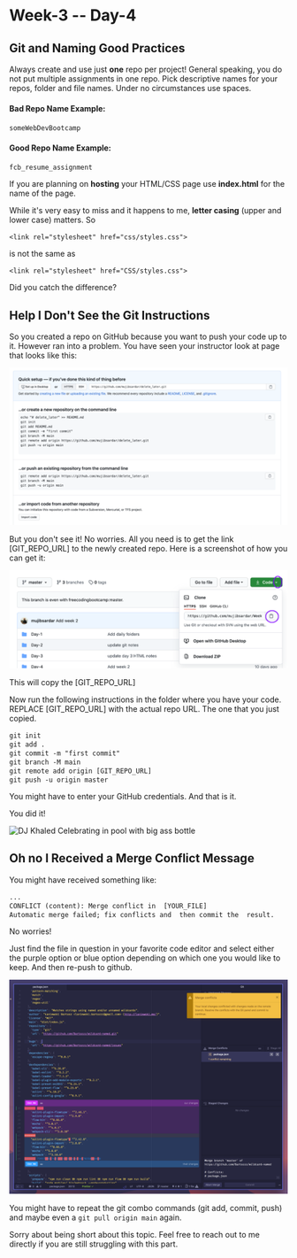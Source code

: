 # Week-3 -- Day-4

## Git and Naming Good Practices

Always create and use just **one** repo per project! General speaking, you do not put multiple assignments in one repo. Pick descriptive names for your repos, folder and file names. Under no circumstances use spaces.

#### Bad Repo Name Example:

    someWebDevBootcamp

#### Good Repo Name Example:

    fcb_resume_assignment

If you are planning on **hosting** your HTML/CSS page use **index.html** for the name of the page.

While it's very easy to miss and it happens to me, **letter casing** (upper and lower case) matters. So

    <link rel="stylesheet" href="css/styles.css">

is not the same as

    <link rel="stylesheet" href="CSS/styles.css">

Did you catch the difference?

## Help I Don't See the Git Instructions

So you created a repo on GitHub because you want to push your code up to it. However ran into a problem. You have seen your instructor look at page that looks like this:

![git push instructions](https://raw.githubusercontent.com/Team-FCB/Assets/master/Git-Instructions.png)

But you don't see it! No worries. All you need is to get the link [GIT_REPO_URL] to the newly created repo. Here is a screenshot of how you can get it:

![Git clone copy url image](https://raw.githubusercontent.com/Team-FCB/Assets/master/Git-Clone-URL.png)

This will copy the [GIT_REPO_URL]

Now run the following instructions in the folder where you have your code. REPLACE [GIT_REPO_URL] with the actual repo URL. The one that you just copied.

    git init
    git add .
    git commit -m "first commit"
    git branch -M main
    git remote add origin [GIT_REPO_URL]
    git push -u origin master

You might have to enter your GitHub credentials. And that is it.

You did it!

![DJ Khaled Celebrating in pool with big ass bottle](https://media.giphy.com/media/RDbZGZ3O0UmL6/giphy.gif)


## Oh no I Received a Merge Conflict Message

You might have received something like:

	...
    CONFLICT (content): Merge conflict in  [YOUR_FILE]  
    Automatic merge failed; fix conflicts and  then commit the  result.

No worries!

Just find the file in question in your favorite code editor and select either the purple option or blue option depending on which one you would like to keep. And then re-push to github.

![merge conflict screenshot](https://raw.githubusercontent.com/Team-FCB/Assets/master/merge-conflict.png)


You might have to repeat the git combo commands (git add, commit, push) and maybe even a `git pull origin main` again.

Sorry about being short about this topic. Feel free to reach out to me directly if you are still struggling with this part.
